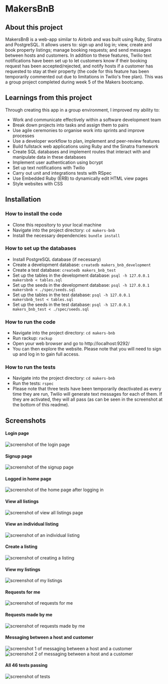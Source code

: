 # MakersBnB

## About this project
MakersBnB is a web-app similar to Airbnb and was built using Ruby, Sinatra and PostgreSQL. It allows users to: sign up and log in; view, create and book property listings; manage booking requests; and send messages between hosts and customers. In addition to these features, Twilio text notifications have been set up to let customers know if their booking request has been accepted/rejected, and notify hosts if a customer has requested to stay at their property (the code for this feature has been temporarily commented out due to limitations in Twilio's free plan). This was a group project completed during week 5 of the Makers bootcamp.

## Learnings from this project
Through creating this app in a group environment, I improved my ability to:
- Work and communicate effectively within a software development team
- Break down projects into tasks and assign them to pairs
- Use agile ceremonies to organise work into sprints and improve processes
- Use a developer workflow to plan, implement and peer-review features
- Build fullstack web applications using Ruby and the Sinatra framework
- Create SQL databases and implement routes that interact with and manipulate data in these databases
- Implement user authentication using bcrypt
- Set up text notifications with Twilio
- Carry out unit and integrations tests with RSpec
- Use Embedded Ruby (ERB) to dynamically edit HTML view pages
- Style websites with CSS

## Installation
### How to install the code
- Clone this repository to your local machine
- Navigate into the project directory:
``cd makers-bnb``
- Install the necessary dependencies:
``bundle install``

### How to set up the databases
- Install PostgreSQL database (if necessary)
- Create a development database:
``createdb makers_bnb_development``
- Create a test database:
``createdb makers_bnb_test``
- Set up the tables in the development database:
``psql -h 127.0.0.1 makersbnb < tables.sql``
- Set up the seeds in the development database:
``psql -h 127.0.0.1 makersbnb < ./spec/seeds.sql``
- Set up the tables in the test database:
``psql -h 127.0.0.1 makersbnb_test < tables.sql``
- Set up the seeds in the test database:
``psql -h 127.0.0.1 makers_bnb_test < ./spec/seeds.sql``

### How to run the code
- Navigate into the project directory:
``cd makers-bnb``
- Run rackup:
``rackup``
- Open your web browser and go to http://localhost:9292/
- You can then explore the website. Please note that you will need to sign up and log in to gain full access.

### How to run the tests
- Navigate into the project directory:
``cd makers-bnb``
- Run the tests:
``rspec``
- Please note that three tests have been temporarily deactivated as every time they are run, Twilio will generate text messages for each of them. If they are activated, they will all pass (as can be seen in the screenshot at the bottom of this readme).

## Screenshots
#### Login page
![screenshot of the login page](./screenshots/01-login-page.png)
#### Signup page
![screenshot of the signup page](./screenshots/02-signup-page.png)
#### Logged in home page
![screenshot of the home page after logging in](./screenshots/03-home-page-logged-in.png)
#### View all listings
![screenshot of view all listings page](./screenshots/04-view-all-listings.png)
#### View an individual listing
![screenshot of an individual listing](./screenshots/05-view-individual-listing.png)
#### Create a listing
![screenshot of creating a listing](./screenshots/06-create-a-listing.png)
#### View my listings
![screenshot of my listings](./screenshots/07-my-listings.png)
#### Requests for me
![screenshot of requests for me](./screenshots/08-requests-for-me.png)
#### Requests made by me
![screenshot of requests made by me](./screenshots/09-requests-made-by-me.png)
#### Messaging between a host and customer
![screenshot 1 of messaging between a host and a customer](./screenshots/10a-chat-between-host-and-customer.png)
![screenshot 2 of messaging between a host and a customer](./screenshots/10b-chat-between-host-and-customer.png)
#### All 46 tests passing
![screenshot of tests](./screenshots/tests.png)
